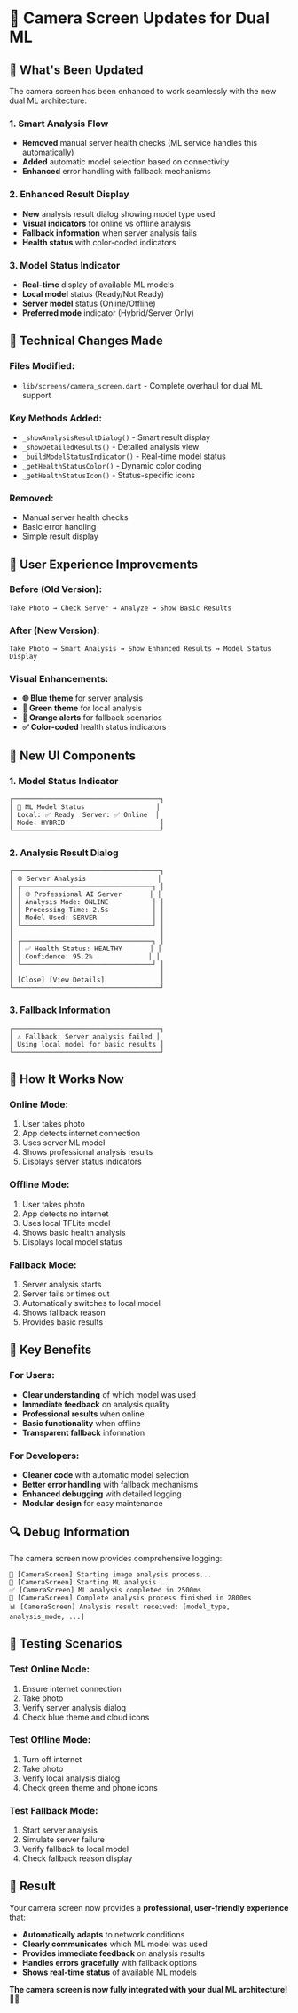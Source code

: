 # 📸 Camera Screen Updates for Dual ML

## 🎯 What's Been Updated

The camera screen has been enhanced to work seamlessly with the new dual ML architecture:

### **1. Smart Analysis Flow**

- **Removed** manual server health checks (ML service handles this automatically)
- **Added** automatic model selection based on connectivity
- **Enhanced** error handling with fallback mechanisms

### **2. Enhanced Result Display**

- **New** analysis result dialog showing model type used
- **Visual indicators** for online vs offline analysis
- **Fallback information** when server analysis fails
- **Health status** with color-coded indicators

### **3. Model Status Indicator**

- **Real-time** display of available ML models
- **Local model** status (Ready/Not Ready)
- **Server model** status (Online/Offline)
- **Preferred mode** indicator (Hybrid/Server Only)

## 🔧 Technical Changes Made

### **Files Modified:**

- `lib/screens/camera_screen.dart` - Complete overhaul for dual ML support

### **Key Methods Added:**

- `_showAnalysisResultDialog()` - Smart result display
- `_showDetailedResults()` - Detailed analysis view
- `_buildModelStatusIndicator()` - Real-time model status
- `_getHealthStatusColor()` - Dynamic color coding
- `_getHealthStatusIcon()` - Status-specific icons

### **Removed:**

- Manual server health checks
- Basic error handling
- Simple result display

## 🎨 User Experience Improvements

### **Before (Old Version):**

```
Take Photo → Check Server → Analyze → Show Basic Results
```

### **After (New Version):**

```
Take Photo → Smart Analysis → Show Enhanced Results → Model Status Display
```

### **Visual Enhancements:**

- **🌐 Blue theme** for server analysis
- **📱 Green theme** for local analysis
- **🔄 Orange alerts** for fallback scenarios
- **✅ Color-coded** health status indicators

## 📱 New UI Components

### **1. Model Status Indicator**

```
┌─────────────────────────────────────┐
│ 🧠 ML Model Status                  │
│ Local: ✅ Ready  Server: ✅ Online  │
│ Mode: HYBRID                        │
└─────────────────────────────────────┘
```

### **2. Analysis Result Dialog**

```
┌─────────────────────────────────────┐
│ 🌐 Server Analysis                  │
│ ┌─────────────────────────────────┐ │
│ │ 🌐 Professional AI Server       │ │
│ │ Analysis Mode: ONLINE           │ │
│ │ Processing Time: 2.5s           │ │
│ │ Model Used: SERVER              │ │
│ └─────────────────────────────────┘ │
│                                     │
│ ┌─────────────────────────────────┐ │
│ │ ✅ Health Status: HEALTHY       │ │
│ │ Confidence: 95.2%              │ │
│ └─────────────────────────────────┘ │
│                                     │
│ [Close] [View Details]              │
└─────────────────────────────────────┘
```

### **3. Fallback Information**

```
┌─────────────────────────────────────┐
│ ⚠️ Fallback: Server analysis failed │
│ Using local model for basic results │
└─────────────────────────────────────┘
```

## 🚀 How It Works Now

### **Online Mode:**

1. User takes photo
2. App detects internet connection
3. Uses server ML model
4. Shows professional analysis results
5. Displays server status indicators

### **Offline Mode:**

1. User takes photo
2. App detects no internet
3. Uses local TFLite model
4. Shows basic health analysis
5. Displays local model status

### **Fallback Mode:**

1. Server analysis starts
2. Server fails or times out
3. Automatically switches to local model
4. Shows fallback reason
5. Provides basic results

## 🎯 Key Benefits

### **For Users:**

- **Clear understanding** of which model was used
- **Immediate feedback** on analysis quality
- **Professional results** when online
- **Basic functionality** when offline
- **Transparent fallback** information

### **For Developers:**

- **Cleaner code** with automatic model selection
- **Better error handling** with fallback mechanisms
- **Enhanced debugging** with detailed logging
- **Modular design** for easy maintenance

## 🔍 Debug Information

The camera screen now provides comprehensive logging:

```
📸 [CameraScreen] Starting image analysis process...
🚀 [CameraScreen] Starting ML analysis...
✅ [CameraScreen] ML analysis completed in 2500ms
🎉 [CameraScreen] Complete analysis process finished in 2800ms
📊 [CameraScreen] Analysis result received: [model_type, analysis_mode, ...]
```

## 🧪 Testing Scenarios

### **Test Online Mode:**

1. Ensure internet connection
2. Take photo
3. Verify server analysis dialog
4. Check blue theme and cloud icons

### **Test Offline Mode:**

1. Turn off internet
2. Take photo
3. Verify local analysis dialog
4. Check green theme and phone icons

### **Test Fallback Mode:**

1. Start server analysis
2. Simulate server failure
3. Verify fallback to local model
4. Check fallback reason display

## 🎉 Result

Your camera screen now provides a **professional, user-friendly experience** that:

- **Automatically adapts** to network conditions
- **Clearly communicates** which ML model was used
- **Provides immediate feedback** on analysis results
- **Handles errors gracefully** with fallback options
- **Shows real-time status** of available ML models

**The camera screen is now fully integrated with your dual ML architecture! 📸🤖**
